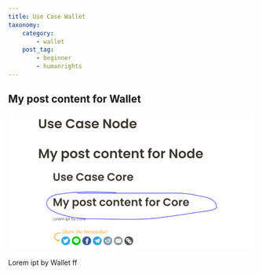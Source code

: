 ```yaml
---
title: Use Case Wallet
taxonomy:
    category:
        - wallet
    post_tag:
        - beginner
        - humanrights
---
```


## My post content for Wallet

![Test adding image](/_images/test-add-image-node.PNG)

Lorem ipt by Wallet ff